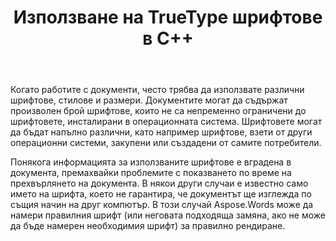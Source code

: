 ﻿---
title: Използване на TrueType шрифтове в C++
second_title: Aspose.Words за C++
articleTitle: Използване На TrueType Шрифтове
linktitle: Използване На TrueType Шрифтове
description: "Aspose.Words за C++ може да намерите правилния шрифт или неговата подходяща замяна за правилното рендиране на документа. Това гарантира, че разликата между показвания документ и оригинала е минимална, когато няма достатъчно информация за шрифта."
type: docs
weight: 20
url: /bg/cpp/using-truetype-fonts/
timestamp: 2024-01-27-14-07-04
---

Когато работите с документи, често трябва да използвате различни шрифтове, стилове и размери. Документите могат да съдържат произволен брой шрифтове, които не са непременно ограничени до шрифтовете, инсталирани в операционната система. Шрифтовете могат да бъдат напълно различни, като например шрифтове, взети от други операционни системи, закупени или създадени от самите потребители.

Понякога информацията за използваните шрифтове е вградена в документа, премахвайки проблемите с показването по време на прехвърлянето на документа. В някои други случаи е известно само името на шрифта, което не гарантира, че документът ще изглежда по същия начин на друг компютър. В този случай Aspose.Words може да намери правилния шрифт (или неговата подходяща замяна, ако не може да бъде намерен необходимия шрифт) за правилно рендиране.
